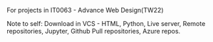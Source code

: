 For projects in IT0063 - Advance Web Design(TW22)


Note to self:
Download in VCS - HTML, Python, Live server, Remote repositories, Jupyter, Github Pull repositories, Azure repos. 
